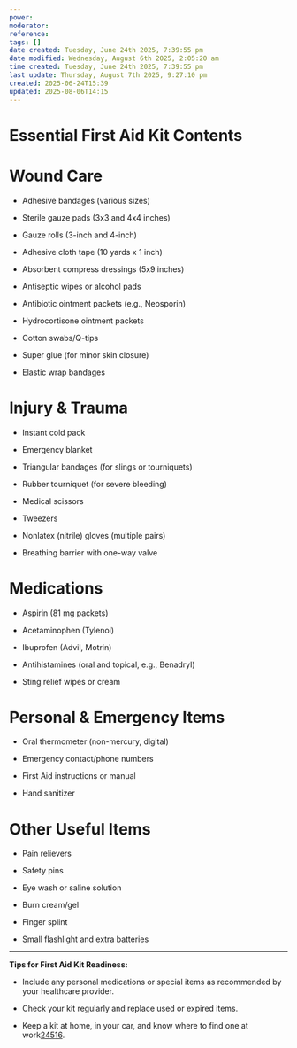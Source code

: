 ```yaml
---
power: 
moderator: 
reference: 
tags: []
date created: Tuesday, June 24th 2025, 7:39:55 pm
date modified: Wednesday, August 6th 2025, 2:05:20 am
time created: Tuesday, June 24th 2025, 7:39:55 pm
last update: Thursday, August 7th 2025, 9:27:10 pm
created: 2025-06-24T15:39
updated: 2025-08-06T14:15
---
```

# **Essential First Aid Kit Contents**

# **Wound Care**

- Adhesive bandages (various sizes)
    
- Sterile gauze pads (3x3 and 4x4 inches)
    
- Gauze rolls (3-inch and 4-inch)
    
- Adhesive cloth tape (10 yards x 1 inch)
    
- Absorbent compress dressings (5x9 inches)
    
- Antiseptic wipes or alcohol pads
    
- Antibiotic ointment packets (e.g., Neosporin)
    
- Hydrocortisone ointment packets
    
- Cotton swabs/Q-tips
    
- Super glue (for minor skin closure)
    
- Elastic wrap bandages
    

# **Injury & Trauma**

- Instant cold pack
    
- Emergency blanket
    
- Triangular bandages (for slings or tourniquets)
    
- Rubber tourniquet (for severe bleeding)
    
- Medical scissors
    
- Tweezers
    
- Nonlatex (nitrile) gloves (multiple pairs)
    
- Breathing barrier with one-way valve
    

# **Medications**

- Aspirin (81 mg packets)
    
- Acetaminophen (Tylenol)
    
- Ibuprofen (Advil, Motrin)
    
- Antihistamines (oral and topical, e.g., Benadryl)
    
- Sting relief wipes or cream
    

# **Personal & Emergency Items**

- Oral thermometer (non-mercury, digital)
    
- Emergency contact/phone numbers
    
- First Aid instructions or manual
    
- Hand sanitizer
    

# **Other Useful Items**

- Pain relievers
    
- Safety pins
    
- Eye wash or saline solution
    
- Burn cream/gel
    
- Finger splint
    
- Small flashlight and extra batteries
    

---

**Tips for First Aid Kit Readiness:**

- Include any personal medications or special items as recommended by your healthcare provider.
    
- Check your kit regularly and replace used or expired items.
    
- Keep a kit at home, in your car, and know where to find one at work[2](https://www.redcross.org/get-help/how-to-prepare-for-emergencies/anatomy-of-a-first-aid-kit.html)[4](https://medhelpclinics.com/post/first-aid-kit-essentials-2025-05-08)[5](https://www.redcross.org/local/texas/north-texas/about-us/news-and-events/news/what-to-include-in-a-first-aid-kit.html)[1](https://www.businessinsider.com/guides/home/best-first-aid-kits)[6](https://www.mayoclinic.org/first-aid/first-aid-kits/basics/art-20056673).